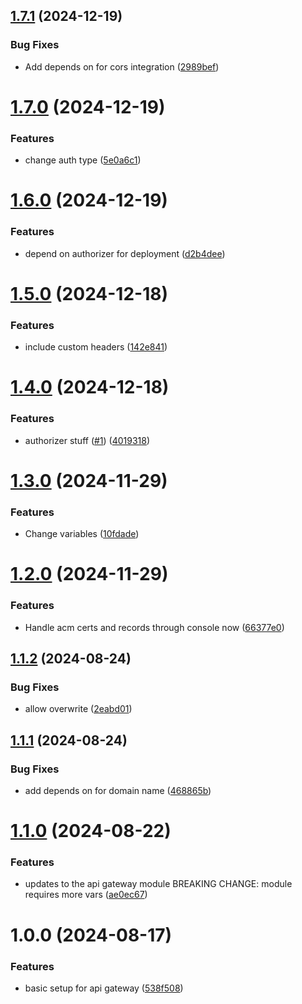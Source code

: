 ## [1.7.1](https://github.com/Paradise-Cakes/pc-terraform-modules/compare/v1.7.0...v1.7.1) (2024-12-19)


### Bug Fixes

* Add depends on for cors integration ([2989bef](https://github.com/Paradise-Cakes/pc-terraform-modules/commit/2989befbfc81e8c1765cb0ce5b842ba0d3720c75))

# [1.7.0](https://github.com/Paradise-Cakes/pc-terraform-modules/compare/v1.6.0...v1.7.0) (2024-12-19)


### Features

* change auth type ([5e0a6c1](https://github.com/Paradise-Cakes/pc-terraform-modules/commit/5e0a6c17be789a901793a3fc5f4cc66d0f25d102))

# [1.6.0](https://github.com/Paradise-Cakes/pc-terraform-modules/compare/v1.5.0...v1.6.0) (2024-12-19)


### Features

* depend on authorizer for deployment ([d2b4dee](https://github.com/Paradise-Cakes/pc-terraform-modules/commit/d2b4dee6cff448b3914ed367fa6e224b060e5700))

# [1.5.0](https://github.com/Paradise-Cakes/pc-terraform-modules/compare/v1.4.0...v1.5.0) (2024-12-18)


### Features

* include custom headers ([142e841](https://github.com/Paradise-Cakes/pc-terraform-modules/commit/142e841694a9ecebf8fb0a6ee6d15ad6df29781b))

# [1.4.0](https://github.com/Paradise-Cakes/pc-terraform-modules/compare/v1.3.0...v1.4.0) (2024-12-18)


### Features

* authorizer stuff ([#1](https://github.com/Paradise-Cakes/pc-terraform-modules/issues/1)) ([4019318](https://github.com/Paradise-Cakes/pc-terraform-modules/commit/40193186b3f81fc0a2ac8bad46a8009d112a2c4d))

# [1.3.0](https://github.com/Paradise-Cakes/pc-terraform-modules/compare/v1.2.0...v1.3.0) (2024-11-29)


### Features

* Change variables ([10fdade](https://github.com/Paradise-Cakes/pc-terraform-modules/commit/10fdadec2f9411d6bda7a7cf3055cea18f540870))

# [1.2.0](https://github.com/Paradise-Cakes/pc-terraform-modules/compare/v1.1.2...v1.2.0) (2024-11-29)


### Features

* Handle acm certs and records through console now ([66377e0](https://github.com/Paradise-Cakes/pc-terraform-modules/commit/66377e0b2b95704bc81482bddf2a8c4dfcc67a10))

## [1.1.2](https://github.com/Paradise-Cakes/pc-terraform-modules/compare/v1.1.1...v1.1.2) (2024-08-24)


### Bug Fixes

* allow overwrite ([2eabd01](https://github.com/Paradise-Cakes/pc-terraform-modules/commit/2eabd01661ec811776dc22a9cd9419a0aca2a994))

## [1.1.1](https://github.com/Paradise-Cakes/pc-terraform-modules/compare/v1.1.0...v1.1.1) (2024-08-24)


### Bug Fixes

* add depends on for domain name ([468865b](https://github.com/Paradise-Cakes/pc-terraform-modules/commit/468865b508bfe774fdc97840ec83291ced4475fa))

# [1.1.0](https://github.com/Paradise-Cakes/pc-terraform-modules/compare/v1.0.0...v1.1.0) (2024-08-22)


### Features

* updates to the api gateway module BREAKING CHANGE: module requires more vars ([ae0ec67](https://github.com/Paradise-Cakes/pc-terraform-modules/commit/ae0ec6777451d6adc3a0a3ba4dedd6555b1b822a))

# 1.0.0 (2024-08-17)


### Features

* basic setup for api gateway ([538f508](https://github.com/Paradise-Cakes/pc-terraform-modules/commit/538f508dd08cd24dbc4b2d4882e43669b65bb1d7))
